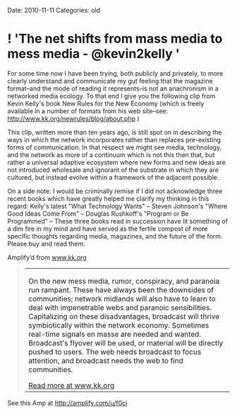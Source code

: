 Date: 2010-11-11
Categories: old

# ! 'The net shifts from mass media to mess media - @kevin2kelly '

<div class="Amp_Commentary_Wrap">
<div class="Amp_Post_Text">

For some time now I have been trying, both publicly and privately, to more clearly understand and communicate my gut feeling that the magazine format–and the mode of reading it represents–is not an anachronism in a networked media ecology. To that end I give you the following clip from Kevin Kelly's book New Rules for the New Economy (which is freely available in a number of formats from his web site–see: <a rel="nofollow" href="http://www.kk.org/newrules/blog/about.php" target="_blank">http://www.kk.org/newrules/blog/about.php</a> )

This clip, written more than ten years ago, is still spot on in describing the ways in which the network incorporates rather than replaces pre-existing forms of communication. In that respect we might see media, technology, and the network as more of a continuum which is not this then that, but rather a universal adaptive ecosystem where new forms and new ideas are not introduced wholesale and ignorant of the substrate in which they are cultured, but instead evolve within a framework of the adjacent possible.

On a side note: I would be criminally remise if I did not acknowledge three recent books which have greatly helped me clarify my thinking in this regard: Kelly's latest "What Technology Wants" – Steven Johnson's "Where Good Ideas Come From" – Douglas Rushkoff's "Program or Be Programmed" – These three books read in succession have lit something of a dim fire in my mind and have served as the fertile compost of more specific thoughts regarding media, magazines, and the future of the form. Please buy and read them.

</div>
</div>
<div class="Amp_Content_Outer">
<div class="Amp_Top_Wrap">
<div class="Amp_Source_First"><span>Amplify’d from <a title="http://www.kk.org/newrules/blog/2010/11/the-net-shifts-from-mass-media.php?utm_source=feedburner&amp;utm_medium=feed&amp;utm_campaign=Feed%3A+NewRules+%28New+Rules%29" rel="clipsource" href="http://www.kk.org/newrules/blog/2010/11/the-net-shifts-from-mass-media.php?utm_source=feedburner&amp;utm_medium=feed&amp;utm_campaign=Feed%3A+NewRules+%28New+Rules%29" target="_blank">www.kk.org</a></span></div>
</div>
<div class="Amp_Middle_Wrap">
<blockquote class="Amp_Content_Item" cite="http://www.kk.org/newrules/blog/2010/11/the-net-shifts-from-mass-media.php?utm_source=feedburner&amp;utm_medium=feed&amp;utm_campaign=Feed%3A+NewRules+%28New+Rules%29">
<table cellspacing="0" cellpadding="0">
<tbody>
<tr>
<td>
<p id="AutoGeneratedID-1">On the new mess media, rumor, conspiracy, and paranoia run rampant. These have always been the downsides of communities; network midlands will also have to learn to deal with impenetrable webs and paranoic sensibilities. Capitalizing on these disadvantages, broadcast will thrive symbiotically within the network economy. Sometimes real-time signals en masse are needed and wanted. Broadcast's flyover will be used, or material will be directly pushed to users. <span>The web needs broadcast to focus attention, and broadcast needs the web to find communities.</span></p>
<span class="Amp_Source_Button"><a title="http://www.kk.org/newrules/blog/2010/11/the-net-shifts-from-mass-media.php?utm_source=feedburner&amp;utm_medium=feed&amp;utm_campaign=Feed%3A+NewRules+%28New+Rules%29" rel="clipsource" href="http://www.kk.org/newrules/blog/2010/11/the-net-shifts-from-mass-media.php?utm_source=feedburner&amp;utm_medium=feed&amp;utm_campaign=Feed%3A+NewRules+%28New+Rules%29" target="_blank">Read more at www.kk.org</a></span></td>
</tr>
</tbody>
</table>
</blockquote>
</div>
<div class="Amp_Bottom_Wrap"></div>
</div>
<div class="Amp_Link">See this Amp at <a href="http://amplify.com/u/f0ci">http://amplify.com/u/f0ci</a></div>

